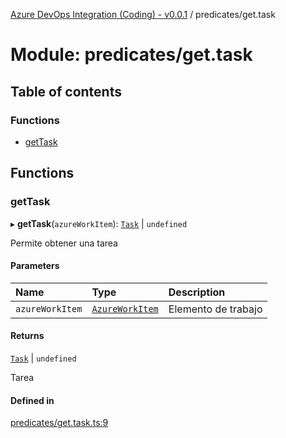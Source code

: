 [Azure DevOps Integration (Coding) - v0.0.1](../README.md) / predicates/get.task

# Module: predicates/get.task

## Table of contents

### Functions

- [getTask](predicates_get_task.md#gettask)

## Functions

### getTask

▸ **getTask**(`azureWorkItem`): [`Task`](../classes/models_agile_task.Task.md) \| `undefined`

Permite obtener una tarea

#### Parameters

| Name | Type | Description |
| :------ | :------ | :------ |
| `azureWorkItem` | [`AzureWorkItem`](../classes/models_azureDevOps_azureWorkItem.AzureWorkItem.md) | Elemento de trabajo |

#### Returns

[`Task`](../classes/models_agile_task.Task.md) \| `undefined`

Tarea

#### Defined in

[predicates/get.task.ts:9](https://github.com/jeysgar1/azure-devops-api-kms/blob/9e6388c/src/predicates/get.task.ts#L9)
